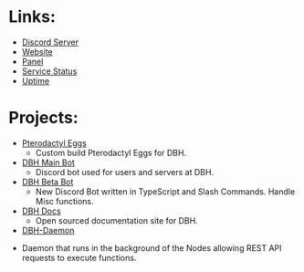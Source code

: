 # Links:
* [Discord Server](https://discord.gg/dbh)
* [Website](https://danbot.host)
* [Panel](https://panel.danbot.host)
* [Service Status](https://service.danbot.host)
* [Uptime](https://uptime.danbot.host)

# Projects:

* [Pterodactyl Eggs](https://github.com/DanBot-Hosting/pterodactyl-eggs)
  - Custom build Pterodactyl Eggs for DBH.
* [DBH Main Bot](https://github.com/DanBot-Hosting/DanBotHostingStats)
  - Discord bot used for users and servers at DBH.
* [DBH Beta Bot](https://github.com/DanBot-Hosting/discord-bot)
  - New Discord Bot written in TypeScript and Slash Commands. Handle Misc functions.
* [DBH Docs](https://github.com/DanBot-Hosting/DBH-Docs)
  - Open sourced documentation site for DBH.
* [DBH-Daemon](https://github.com/DanBot-Hosting/DBH-Daemon)
 - Daemon that runs in the background of the Nodes allowing REST API requests to execute functions.
